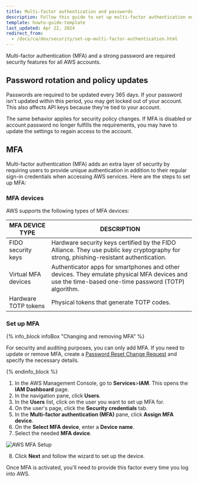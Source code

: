 ```yaml
---
title: Multi-factor authentication and passwords
description: Follow this guide to set up multi-factor authentication on Spryker, improving your security with detailed MFA device and configuration steps.
template: howto-guide-template
last_updated: Apr 22, 2024
redirect_from:
  - /docs/ca/dev/security/set-up-multi-factor-authentication.html
---
```


Multi-factor authentication (MFA) and a strong password are required security features for all AWS accounts.

## Password rotation and policy updates

Passwords are required to be updated every 365 days. If your password isn't updated within this period, you may get locked out of your account. This also affects API keys because they're tied to your account.

The same behavior applies for security policy changes. If MFA is disabled or account password no longer fulfills the requirements, you may have to update the settings to regain access to the account. 

## MFA

Multi-factor authentication (MFA) adds an extra layer of security by requiring users to provide unique authentication in addition to their regular sign-in credentials when accessing AWS services. Here are the steps to set up MFA:

### MFA devices

AWS supports the following types of MFA devices:

| MFA DEVICE TYPE | DESCRIPTION |
| - | - |
| FIDO security keys | Hardware security keys certified by the FIDO Alliance. They use public key cryptography for strong, phishing-resistant authentication. |
| Virtual MFA devices | Authenticator apps for smartphones and other devices. They emulate physical MFA devices and use the time-based one-time password (TOTP) algorithm. |
| Hardware TOTP tokens | Physical tokens that generate TOTP codes. |

### Set up MFA

{% info_block infoBox "Changing and removing MFA" %}

For security and auditing purposes, you can only add MFA. If you need to update or remove MFA, create a [Password Reset Change Request](https://spryker.force.com/support/s/) and specify the necessary details.

{% endinfo_block %}

1. In the AWS Management Console, go to **Services**>**IAM**.
This opens the **IAM Dashboard** page.
2. In the navigation pane, click **Users**.
3. In the **Users** list, click on the user you want to set up MFA for.
4. On the user's page, click the **Security credentials** tab.
5. In the **Multi-factor authentication (MFA)** pane, click **Assign MFA device**.
6. On the **Select MFA device**, enter a **Device name**.
7. Select the needed **MFA device**.

![AWS MFA Setup](https://spryker.s3.eu-central-1.amazonaws.com/cloud-docs/Spryker+Cloud/Security/Multi+Factor+Authentication/aws_mfa_example.png)

8. Click **Next** and follow the wizard to set up the device.

Once MFA is activated, you'll need to provide this factor every time you log into AWS.

